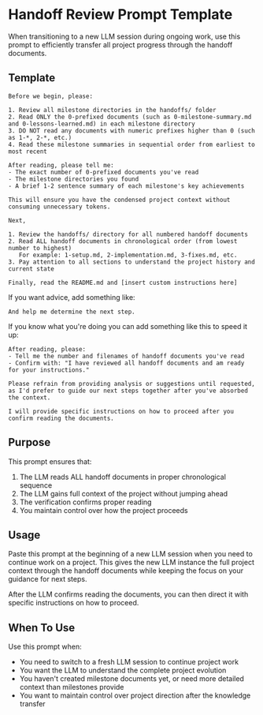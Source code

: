 # Handoff Review Prompt Template

When transitioning to a new LLM session during ongoing work, use this prompt to efficiently transfer all project progress through the handoff documents.

## Template

```
Before we begin, please:

1. Review all milestone directories in the handoffs/ folder
2. Read ONLY the 0-prefixed documents (such as 0-milestone-summary.md and 0-lessons-learned.md) in each milestone directory
3. DO NOT read any documents with numeric prefixes higher than 0 (such as 1-*, 2-*, etc.)
4. Read these milestone summaries in sequential order from earliest to most recent

After reading, please tell me:
- The exact number of 0-prefixed documents you've read
- The milestone directories you found
- A brief 1-2 sentence summary of each milestone's key achievements

This will ensure you have the condensed project context without consuming unnecessary tokens.

Next, 

1. Review the handoffs/ directory for all numbered handoff documents
2. Read ALL handoff documents in chronological order (from lowest number to highest)
   For example: 1-setup.md, 2-implementation.md, 3-fixes.md, etc.
3. Pay attention to all sections to understand the project history and current state

Finally, read the README.md and [insert custom instructions here]
 ```
 If you want advice, add something like: 
 
 ```
And help me determine the next step.
```

If you know what you're doing you can add something like this to speed it up:

```
After reading, please:
- Tell me the number and filenames of handoff documents you've read
- Confirm with: "I have reviewed all handoff documents and am ready for your instructions."

Please refrain from providing analysis or suggestions until requested, as I'd prefer to guide our next steps together after you've absorbed the context.

I will provide specific instructions on how to proceed after you confirm reading the documents.
```

## Purpose

This prompt ensures that:

1. The LLM reads ALL handoff documents in proper chronological sequence
2. The LLM gains full context of the project without jumping ahead
3. The verification confirms proper reading
4. You maintain control over how the project proceeds

## Usage

Paste this prompt at the beginning of a new LLM session when you need to continue work on a project. This gives the new LLM instance the full project context through the handoff documents while keeping the focus on your guidance for next steps.

After the LLM confirms reading the documents, you can then direct it with specific instructions on how to proceed.

## When To Use

Use this prompt when:
- You need to switch to a fresh LLM session to continue project work
- You want the LLM to understand the complete project evolution
- You haven't created milestone documents yet, or need more detailed context than milestones provide
- You want to maintain control over project direction after the knowledge transfer
